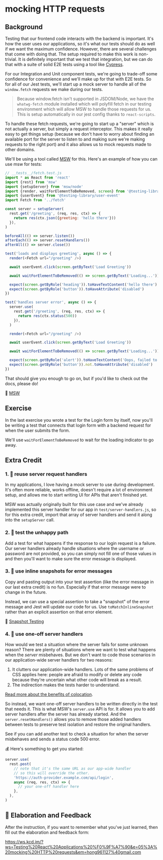 # mocking HTTP requests

## Background

Testing that our frontend code interacts with the backend is important. It's how
the user uses our applications, so it's what our tests should do as well if we
want the maximum confidence. However, there are several challenges that come
with doing that. The setup required to make this work is non-trivial. It is
definitely important that we test that integration, but we can do that with a
suite of solid E2E tests using a tool like [Cypress](https://cypress.io).

For our Integration and Unit component tests, we're going to trade-off some
confidence for convenience and we'll make up for that with E2E tests. So for all
of our Jest tests, we'll start up a mock server to handle all of the
`window.fetch` requests we make during our tests.

> Because window.fetch isn't supported in JSDOM/Node, we have the `whatwg-fetch`
> module installed which will polyfill fetch in our testing environment
> which will allow MSW to handle those requests for us. This is setup
> automatically in our jest config thanks to `react-scripts`.

To handle these fetch requests, we're going to start up a "server" which is not
actually a server, but simply a request interceptor. This makes it really easy
to get things setup (because we don't have to worry about finding an available
port for the server to listen to and making sure we're making requests to the
right port) and it also allows us to mock requests made to other domains.

We'll be using a tool called [MSW](https://mswjs.io/) for this. Here's an
example of how you can use msw for tests:

```javascript
// __tests__/fetch.test.js
import * as React from 'react'
import {rest} from 'msw'
import {setupServer} from 'msw/node'
import {render, waitForElementToBeRemoved, screen} from '@testing-library/react'
import {userEvent} from '@testing-library/user-event'
import Fetch from '../fetch'

const server = setupServer(
  rest.get('/greeting', (req, res, ctx) => {
    return res(ctx.json({greeting: 'hello there'}))
  }),
)

beforeAll(() => server.listen())
afterEach(() => server.resetHandlers())
afterAll(() => server.close())

test('loads and displays greeting', async () => {
  render(<Fetch url="/greeting" />)

  await userEvent.click(screen.getByText('Load Greeting'))

  await waitForElementToBeRemoved(() => screen.getByText('Loading...'))

  expect(screen.getByRole('heading')).toHaveTextContent('hello there')
  expect(screen.getByRole('button')).toHaveAttribute('disabled')
})

test('handles server error', async () => {
  server.use(
    rest.get('/greeting', (req, res, ctx) => {
      return res(ctx.status(500))
    }),
  )

  render(<Fetch url="/greeting" />)

  await userEvent.click(screen.getByText('Load Greeting'))

  await waitForElementToBeRemoved(() => screen.getByText('Loading...'))

  expect(screen.getByRole('alert')).toHaveTextContent('Oops, failed to fetch!')
  expect(screen.getByRole('button')).not.toHaveAttribute('disabled')
})
```

That should give you enough to go on, but if you'd like to check out the docs,
please do!

📜 [MSW](https://mswjs.io/)

## Exercise

In the last exercise you wrote a test for the Login form by itself, now you'll
be writing a test that connects that login form with a backend request for when
the user submits the form.

We'll use `waitForElementToBeRemoved` to wait for the loading indicator to go
away.

## Extra Credit

### 1. 💯 reuse server request handlers

In my applications, I love having a mock server to use during development. It's
often more reliable, works offline, doesn't require a lot of environment setup,
and allows me to start writing UI for APIs that aren't finished yet.

MSW was actually originally built for this use case and we've already
implemented this server handler for our app in `test/server-handlers.js`, so for
this extra credit, import that array of server handlers and send it along into
the `setupServer` call.

### 2. 💯 test the unhappy path

Add a test for what happens if the response to our login request is a failure.
Our server handlers already handle situations where the username or password are
not provided, so you can simply not fill one of those values in and then you'll
want to make sure the error message is displayed.

### 3. 💯 use inline snapshots for error messages

Copy and pasting output into your test assertion (like the error message in our
last extra credit) is no fun. Especially if that error message were to change in
the future.

Instead, we can use a special assertion to take a "snapshot" of the error
message and Jest will update our code for us. Use `toMatchInlineSnapshot` rather
than an explicit assertion on that error element.

📜 [Snapshot Testing](https://jestjs.io/docs/en/snapshot-testing)

### 4. 💯 use one-off server handlers

How would we test a situation where the server fails for some unknown reason?
There are plenty of situations where we want to test what happens when the
_server_ misbehaves. But we don't want to code those scenarios in our
application-wide server handlers for two reasons:

1. It clutters our application-wide handlers. Lots of the same problems of CSS
   applies here: people are afraid to modify or delete any code because they're
   uncertain what other code will break as a result.
2. The indirection makes the tests harder to understand.

[Read more about the benefits of colocation](https://kentcdodds.com/blog/colocation).

So instead, we want one-off server handlers to be written directly in the test
that needs it. This is what MSW's `server.use` API is for. It allows you to add
server handlers after the server has already started. And the
`server.resetHandlers()` allows you to remove those added handlers between tests
to preserve test isolation and restore the original handlers.

See if you can add another test to check a situation for when the server
misbehaves and sends a status code 500 error.

💰 Here's something to get you started:

```javascript
server.use(
  rest.post(
    // note that it's the same URL as our app-wide handler
    // so this will override the other.
    'https://auth-provider.example.com/api/login',
    async (req, res, ctx) => {
      // your one-off handler here
    },
  ),
)
```

## 🦉 Elaboration and Feedback

After the instruction, if you want to remember what you've just learned, then
fill out the elaboration and feedback form:

https://ws.kcd.im/?ws=Testing%20React%20Applications%20%F0%9F%A7%90&e=05%3A%20mocking%20HTTP%20requests&em=hong961127%40gmail.com

